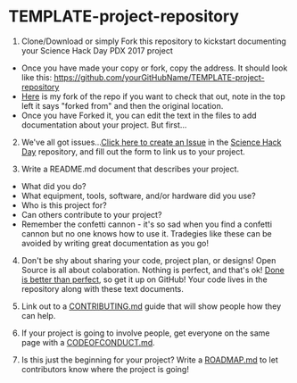 # TEMPLATE-project-repository
1. Clone/Download or simply Fork this repository to kickstart documenting your Science Hack Day PDX 2017 project
- Once you have made your copy or fork, copy the address. It should look like this: https://github.com/yourGitHubName/TEMPLATE-project-repository 
- [Here](https://github.com/daniellecrobinson/TEMPLATE-project-repository) is my fork of the repo if you want to check that out, note in the top left it says "forked from" and then the original location. 
- Once you have Forked it, you can edit the text in the files to add documentation about your project. But first...

2. We've all got issues...[Click here to create an Issue](https://github.com/ScienceHackDayPDX/Science-Hack-Day-PDX-2017/issues/new) in the [Science Hack Day](https://github.com/ScienceHackDayPDX/Science-Hack-Day-PDX-2017) repository, and fill out the form to link us to your project. 

3. Write a README.md document that describes your project. 
- What did you do?
- What equipment, tools, software, and/or hardware did you use?
- Who is this project for?
- Can others contribute to your project?
- Remember the confetti cannon - it's so sad when you find a confetti cannon but no one knows how to use it. Tradegies like these can be avoided by writing great documentation as you go!

4. Don't be shy about sharing your code, project plan, or designs! Open Source is all about colaboration. Nothing is perfect, and that's ok! [Done is better than perfect](https://twitter.com/lettershoppe/status/897213248260460544), so get it up on GitHub! Your code lives in the repository along with these text documents.

5. Link out to a [CONTRIBUTING.md](https://github.com/ScienceHackDayPDX/TEMPLATE-project-repository/blob/master/CONTRIBUTING.md) guide that will show people how they can help. 

6. If your project is going to involve people, get everyone on the same page with a [CODEOFCONDUCT.md](https://github.com/ScienceHackDayPDX/TEMPLATE-project-repository/blob/master/CODE_OF_CONDUCT.md).

7. Is this just the beginning for your project? Write a [ROADMAP.md](https://github.com/ScienceHackDayPDX/TEMPLATE-project-repository/blob/master/ROADMAP.md) to let contributors know where the project is going!




